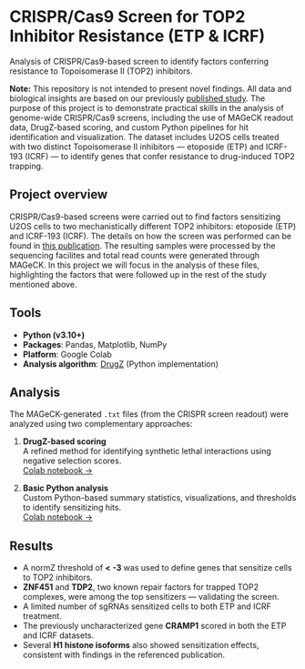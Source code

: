 # CRISPR/Cas9 Screen for TOP2 Inhibitor Resistance (ETP & ICRF)
Analysis of CRISPR/Cas9-based screen to identify factors conferring resistance to Topoisomerase II (TOP2) inhibitors.

**Note:** This repository is not intended to present novel findings. All data and biological insights are based on our previously [published study](https://pubmed.ncbi.nlm.nih.gov/40516529/).
The purpose of this project is to demonstrate practical skills in the analysis of genome-wide CRISPR/Cas9 screens, including the use of MAGeCK readout data, DrugZ-based scoring, and custom Python pipelines for hit identification and visualization. The dataset includes U2OS cells treated with two distinct Topoisomerase II inhibitors — etoposide (ETP) and ICRF-193 (ICRF) — to identify genes that confer resistance to drug-induced TOP2 trapping.

## Project overview

CRISPR/Cas9-based screens were carried out to find factors sensitizing U2OS cells to two mechanistically different TOP2 inhibitors: etoposide (ETP) and ICRF-193 (ICRF). The details on how the screen was performed can be found in [this publication](https://pubmed.ncbi.nlm.nih.gov/40516529/).
The resulting samples were processed by the sequencing facilites and total read counts were generated through MAGeCK. In this project we will focus in the analysis of these files, highlighting the factors that were followed up in the rest of the study mentioned above.

## Tools

- **Python (v3.10+)**
- **Packages**: Pandas, Matplotlib, NumPy
- **Platform**: Google Colab
- **Analysis algorithm**: [DrugZ](https://pubmed.ncbi.nlm.nih.gov/31439014/) (Python implementation)

## Analysis

The MAGeCK-generated `.txt` files (from the CRISPR screen readout) were analyzed using two complementary approaches:

1. **DrugZ-based scoring**  
   A refined method for identifying synthetic lethal interactions using negative selection scores.  
   [Colab notebook →](https://colab.research.google.com/drive/1lwvopBVo3I95uonq1b5zJKm4c4aye6lG#scrollTo=6yOH9YbR4gW4)

2. **Basic Python analysis**  
   Custom Python-based summary statistics, visualizations, and thresholds to identify sensitizing hits.  
   [Colab notebook →](https://colab.research.google.com/drive/199dA122dQar-znkweMBH1Oon_qSPy97b?usp=sharing)

## Results

- A normZ threshold of **< -3** was used to define genes that sensitize cells to TOP2 inhibitors.
- **ZNF451** and **TDP2**, two known repair factors for trapped TOP2 complexes, were among the top sensitizers — validating the screen.
- A limited number of sgRNAs sensitized cells to both ETP and ICRF treatment.
- The previously uncharacterized gene **CRAMP1** scored in both the ETP and ICRF datasets.
- Several **H1 histone isoforms** also showed sensitization effects, consistent with findings in the referenced publication.

